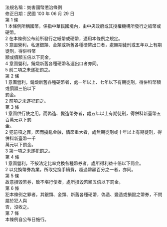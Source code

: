 法規名稱：妨害國幣懲治條例  
修正日期：民國 100 年 06 月 29 日  
第 1 條  
1 本條例所稱國幣，係指中華民國境內，由中央政府或其授權機構所發行之紙幣或硬幣。  
2 在本條例公布前所發行之紙幣或硬幣，適用本條例之規定。  
3 意圖營利，私運銀類、金類或新舊各種硬幣出口者，處無期徒刑或五年以上有期徒刑，得併科幣  
額或價額五倍以下罰金。  
4 意圖營利，銷燬新舊各種硬幣私運出口者亦同。  
5 前二項之未遂犯罰之。  
第 2 條  
1 意圖營利，銷燬新舊各種硬幣者，處一年以上、七年以下有期徒刑，得併科幣額或價額三倍以下  
罰金。  
2 前項之未遂犯罰之。  
第 3 條  
1 意圖供行使之用，而偽造、變造幣券者，處五年以上有期徒刑，得併科新臺幣五百萬元以下罰  
金。  
2 犯前項之罪，因而擾亂金融，情節重大者，處無期徒刑或十年以上有期徒刑，得併科新臺幣一千  
萬元以下罰金。  
3 第一項之未遂犯罰之。  
第 4 條  
1 意圖營利，不按法定比率兌換各種幣券者，處所得利益十倍以下罰金。  
2 以兌換幣券為業，所取兌換手續費，超過幣額百分之一者，亦同。  
第 5 條  
故意損毀幣券，致不堪行使者，處所損毀幣額五倍以下罰金。  
第 6 條  
犯本條例之罪者，其銀類、金類、新舊各種硬幣，偽造、變造或損毀之幣券，不問屬於犯人與  
否，沒收之。  
第 7 條  
本條例自公布日施行。  


